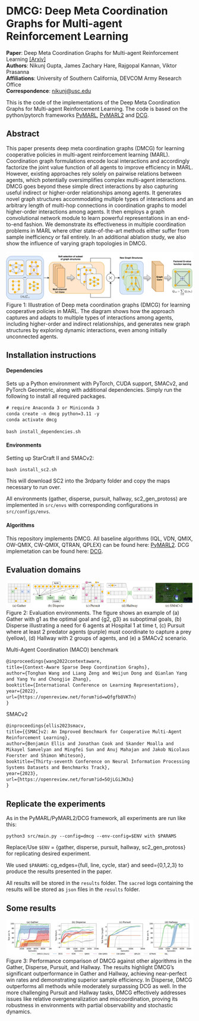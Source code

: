 # DMCG: Deep Meta Coordination Graphs for Multi-agent Reinforcement Learning  
  
**Paper**: Deep Meta Coordination Graphs for Multi-agent Reinforcement Learning [[Arxiv]]() </br> 
**Authors**: Nikunj Gupta, James Zachary Hare, Rajgopal Kannan, Viktor Prasanna </br> 
**Affiliations**: University of Southern California, DEVCOM Army Research Office </br> 
**Correspondence**: nikunj@usc.edu </br> 

This is the code of the implementations of the Deep Meta Coordination Graphs for Multi-agent Reinforcement Learning. 
The code is based on the python/pytorch frameworks [PyMARL](https://github.com/oxwhirl/pymarl), [PyMARL2](https://github.com/hijkzzz/pymarl2) and [DCG](https://github.com/wendelinboehmer/dcg). 

## Abstract 
This paper presents deep meta coordination graphs (DMCG) for learning cooperative policies in multi-agent reinforcement learning (MARL). Coordination graph formulations encode local interactions and accordingly factorize the joint value function of all agents to improve efficiency in MARL. However, existing approaches rely solely on pairwise relations between agents, which potentially oversimplifies complex multi-agent interactions. DMCG goes beyond these simple direct interactions by also capturing useful indirect or higher-order relationships among agents. It generates novel graph structures accommodating multiple types of interactions and an arbitrary length of multi-hop connections in coordination graphs to model higher-order interactions among agents. It then employs a graph convolutional network module to learn powerful representations in an end-to-end fashion. We demonstrate its effectiveness in multiple coordination problems in MARL where other state-of-the-art methods either suffer from sample inefficiency or fail entirely. In an additional ablation study, we also show the influence of varying graph topologies in DMCG. 

![alt text](assets/dmcg_framework.png "Title")
Figure 1: Illustration of Deep meta coordination graphs (DMCG) for learning cooperative policies in MARL. The diagram shows how the approach captures and adapts to multiple types of interactions among agents, including higher-order and indirect relationships, and generates new graph structures by exploring dynamic interactions, even among initially unconnected agents. 
  
## Installation instructions  

#### Dependencies 
Sets up a Python environment with PyTorch, CUDA support, SMACv2, and PyTorch Geometric, along with additional dependencies. Simply run the following to install all required packages. 

```shell 
# require Anaconda 3 or Miniconda 3
conda create -n dmcg python=3.11 -y
conda activate dmcg

bash install_dependencies.sh
 ``` 

#### Environments 
Setting up StarCraft II and SMACv2:    
```shell 
bash install_sc2.sh
 ``` 
This will download SC2 into the 3rdparty folder and copy the maps necessary to run over. 

All environments (gather, disperse, pursuit, hallway, sc2\_gen\_protoss) are implemented in `src/envs` with corresponding configurations in `src/configs/envs`. 

#### Algorithms 

This repository implements DMCG. 
All baseline algorithms (IQL, VDN, QMIX, OW-QMIX, CW-QMIX, QTRAN, QPLEX) can be found here: [PyMARL2](https://github.com/hijkzzz/pymarl2). 
DCG implemetation can be found here: [DCG](https://github.com/wendelinboehmer/dcg). 

## Evaluation domains 

![alt text](assets/envs.png "Title")
Figure 2: Evaluation environments. The figure shows an example of (a) Gather with g1 as the optimal goal and {g2, g3} as suboptimal goals, (b) Disperse illustrating a need for 6 agents at Hospital 1 at time t, (c) Pursuit where at least 2 predator agents (purple) must coordinate to capture a prey (yellow), (d) Hallway with 2 groups of agents, and (e) a SMACv2 scenario. 

Multi-Agent Coordination (MACO) benchmark
```
@inproceedings{wang2022contextaware,
title={Context-Aware Sparse Deep Coordination Graphs},
author={Tonghan Wang and Liang Zeng and Weijun Dong and Qianlan Yang and Yang Yu and Chongjie Zhang},
booktitle={International Conference on Learning Representations},
year={2022},
url={https://openreview.net/forum?id=wQfgfb8VKTn}
}
```

SMACv2 
```
@inproceedings{ellis2023smacv,
title={{SMAC}v2: An Improved Benchmark for Cooperative Multi-Agent Reinforcement Learning},
author={Benjamin Ellis and Jonathan Cook and Skander Moalla and Mikayel Samvelyan and Mingfei Sun and Anuj Mahajan and Jakob Nicolaus Foerster and Shimon Whiteson},
booktitle={Thirty-seventh Conference on Neural Information Processing Systems Datasets and Benchmarks Track},
year={2023},
url={https://openreview.net/forum?id=5OjLGiJW3u}
}
```

## Replicate the experiments  
As in the PyMARL/PyMARL2/DCG framework, all experiments are run like this:  
```shell  
python3 src/main.py --config=dmcg --env-config=$ENV with $PARAMS 
```  

Replace/Use `$ENV` = {gather, disperse, pursuit, hallway, sc2\_gen\_protoss} for replicating desired experiment. 

We used `$PARAMS`: cg_edges={full, line, cycle, star} and seed={0,1,2,3} to produce the results presented in the paper. 

All results will be stored in the `results` folder. The `sacred` logs containing the results will be stored as `json` files in the `results` folder. 

## Some results 

![alt text](assets/maco_results.png "Title")
Figure 3: Performance comparison of DMCG against other algorithms in the Gather, Disperse, Pursuit, and Hallway. The results highlight DMCG’s significant outperformance in Gather and Hallway, achieving near-perfect win rates and demonstrating superior sample efficiency. In Disperse, DMCG outperforms all methods while moderately surpassing DCG as well. In the more challenging Pursuit and Hallway tasks, DMCG effectively addresses issues like relative overgeneralization and miscoordination, proving its robustness in environments with partial observability and stochastic dynamics. 